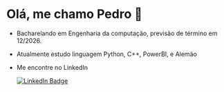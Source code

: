 # Olá, me chamo Pedro 👋

- Bacharelando em Engenharia da computação, previsão de término em 12/2026.

- Atualmente estudo linguagem Python, C++, PowerBI, e Alemão

- Me encontre no LinkedIn

   <a href="https://www.linkedin.com/in/pedro-henrique-verissimo-martins-a33415283">
    <img src="https://img.shields.io/badge/LinkedIn-blue?style=for-the-badge&logo=linkedin&logoColor=white" alt="LinkedIn Badge"/>
